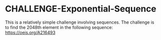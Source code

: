 # CHALLENGE-Exponential-Sequence
This is a relatively simple challenge involving sequences.
The challenge is to find the 2048th element in the following sequence: https://oeis.org/A216493
